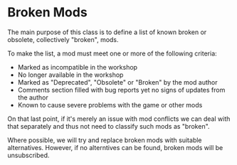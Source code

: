 # Broken Mods

The main purpose of this class is to define a list of known broken or obsolete, collectively "broken", mods.

To make the list, a mod must meet one or more of the following criteria:

* Marked as incompatible in the workshop
* No longer available in the workshop
* Marked as "Deprecated", "Obsolete" or "Broken" by the mod author
* Comments section filled with bug reports yet no signs of updates from the author
* Known to cause severe problems with the game or other mods

On that last point, if it's merely an issue with mod conflicts we can deal with that separately and thus not need to classify such mods as "broken".

Where possible, we will try and replace broken mods with suitable alternatives. However, if no alterntives can be found, broken mods will be unsubscribed.
